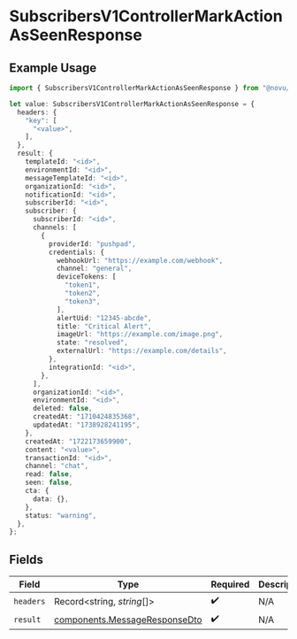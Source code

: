 # SubscribersV1ControllerMarkActionAsSeenResponse

## Example Usage

```typescript
import { SubscribersV1ControllerMarkActionAsSeenResponse } from "@novu/api/models/operations";

let value: SubscribersV1ControllerMarkActionAsSeenResponse = {
  headers: {
    "key": [
      "<value>",
    ],
  },
  result: {
    templateId: "<id>",
    environmentId: "<id>",
    messageTemplateId: "<id>",
    organizationId: "<id>",
    notificationId: "<id>",
    subscriberId: "<id>",
    subscriber: {
      subscriberId: "<id>",
      channels: [
        {
          providerId: "pushpad",
          credentials: {
            webhookUrl: "https://example.com/webhook",
            channel: "general",
            deviceTokens: [
              "token1",
              "token2",
              "token3",
            ],
            alertUid: "12345-abcde",
            title: "Critical Alert",
            imageUrl: "https://example.com/image.png",
            state: "resolved",
            externalUrl: "https://example.com/details",
          },
          integrationId: "<id>",
        },
      ],
      organizationId: "<id>",
      environmentId: "<id>",
      deleted: false,
      createdAt: "1710424835368",
      updatedAt: "1738928241195",
    },
    createdAt: "1722173659900",
    content: "<value>",
    transactionId: "<id>",
    channel: "chat",
    read: false,
    seen: false,
    cta: {
      data: {},
    },
    status: "warning",
  },
};
```

## Fields

| Field                                                                          | Type                                                                           | Required                                                                       | Description                                                                    |
| ------------------------------------------------------------------------------ | ------------------------------------------------------------------------------ | ------------------------------------------------------------------------------ | ------------------------------------------------------------------------------ |
| `headers`                                                                      | Record<string, *string*[]>                                                     | :heavy_check_mark:                                                             | N/A                                                                            |
| `result`                                                                       | [components.MessageResponseDto](../../models/components/messageresponsedto.md) | :heavy_check_mark:                                                             | N/A                                                                            |